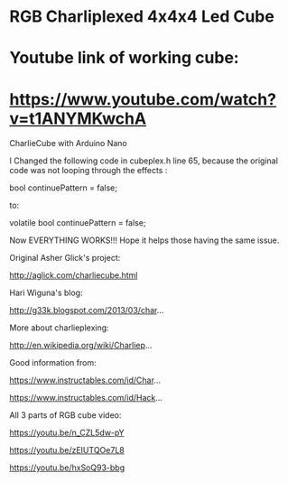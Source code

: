 # RGB Charliplexed 4x4x4 Led Cube
# Youtube link of working cube:
# https://www.youtube.com/watch?v=t1ANYMKwchA

CharlieCube with Arduino Nano

I Changed the following code in cubeplex.h line 65, because the original code was not looping through the effects :

bool continuePattern = false;

to:

volatile bool continuePattern = false;

Now EVERYTHING WORKS!!!
Hope it helps those having the same issue.

Original Asher Glick's project:

http://aglick.com/charliecube.html

Hari Wiguna's blog:

http://g33k.blogspot.com/2013/03/char...

More about charlieplexing:

http://en.wikipedia.org/wiki/Charliep...

Good information from:

https://www.instructables.com/id/Char...

https://www.instructables.com/id/Hack...

All 3 parts of RGB cube video:

https://youtu.be/n_CZL5dw-pY

https://youtu.be/zEIUTQOe7L8

https://youtu.be/hxSoQ93-bbg
